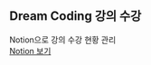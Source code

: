 ## Dream Coding 강의 수강

Notion으로 강의 수강 현황 관리  
[Notion 보기](https://www.notion.so/React-Basic-Course-Study-Plan-Dream-Coding-08f2d54f84f94c83840a7929eddf6dde)
